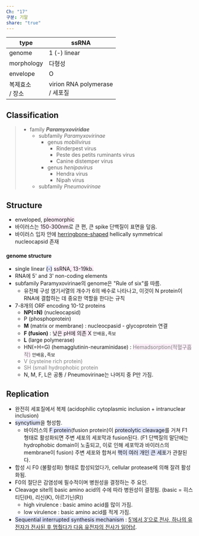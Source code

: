 ```yaml
---
Ch: "17"
구분: 기말
share: "true"
---
```


| type         | ssRNA                          |
| ------------ | ------------------------------ |
| genome       | 1 (-) linear                   |
| morphology   | 다형성                            |
| envelope     | O                              |
| 복제효소<br>/ 장소 | virion RNA polymerase<br>/ 세포질 |

## Classification
> - family ***Paramyxoviridae***
> 	- subfamily *Paramyxovirinae*
> 		- genus *mobilivirus*
> 			- Rinderpest virus
> 			- Peste des petits ruminants virus
> 			- Canine distemper virus
> 		- genus *henipavirus*
> 			- Hendra virus
> 			- Nipah virus
> 	- subfamily *Pneumovirinae*
## Structure
- enveloped, <span style="background:#fceef8">pleomorphic</span>
- 바이러스는 <span style="background:#fceef8">150-300nm</span>로 큰 편, 큰 spike 단백질이 표면을 덮음.
- 바이러스 입자 안에 <u>herringbone-shaped</u> hellically symmetrical nucleocapsid 존재

#### genome structure
- single linear <span style="background:#e0e5fc">(-)</span> <span style="background:#fceef8">ssRNA, 13-19kb.</span>
- RNA에 5' and 3' non-coding elements
- subfamily Paramyxovirinae의 genome은 "Rule of six"를 따름.
	- 유전체 구성 염기서열의 개수가 6의 배수로 나타나고, 이것이 N protein이 RNA에 결합하는 데 중요한 역할을 한다는 규칙
- 7-8개의 ORF encoding 10-12 proteins
	- **NP(=N)** (nucleocapsid)
	- P (phosphoprotein) 
	- **M** (matrix or membrane) : nucleocpasid - glycoprotein 연결
	- **F (fusion)** : <span style="background:#fceef8">낮은 pH에 의존 X</span> `안배움,족보`
	- **L** (large polymerase)
	- HN(=H=G) (hemagglutinin-neuraminidase) : <font color="#7f7f7f"><span style="background:#fceef8">Hemadsorption(적혈구흡착)</span></font> `안배움,족보`
	- <font color="#7f7f7f">V (cysteine rich protein)</font>
	- <font color="#7f7f7f">SH (small hydrophobic protein</font>
	- N, M, F, L은 공통 / Pneumovirinae는 나머지 중 P만 가짐.
## Replication
- 완전히 세포질에서 복제 (acidophilic cytoplasmic inclusion + intranuclear inclusion)
- <span style="background:#e0e5fc">syncytium</span>을 형성함.
	- 바이러스의 <span style="background:#e0e5fc">F protein</span>(fusion protein)이 <span style="background:#e0e5fc">proteolytic cleavage</span>를 거쳐 F1 형태로 활성화되면 주변 세포의 세포막과 fusion된다. (F1 단백질의 말단에는 hydrophobic domain이 노출되고, 이로 인해 세포막과 바이러스의 membrane이 fusion)
	  주변 세포와 합쳐서 <span style="background:#e0e5fc">핵이 여러 개인 큰 세포</span>가 관찰된다.
- 합성 시 F0 (불활성화) 형태로 합성되었다가, cellular protease에 의해 잘려 활성화됨.
- F0의 절단은 감염성에 필수적이며 병원성을 결정하는 주 요인.
- Cleavage site의 basic amino acid의 수에 따라 병원성이 결정됨. (basic = 히스티딘(H), 리신(K), 아르기닌(R))
	- high virulence : basic amino acid를 많이 가짐.
	- low virulence : basic amino acid를 적게 가짐.
- <span style="background:#e0e5fc">Sequential interrupted synthesis mechanism</span> : <u>5’에서 3’으로 전사, 하나의 유전자가 전사된 후 멈췄다가 다음 유전자의 전사가 일어남</u>.
